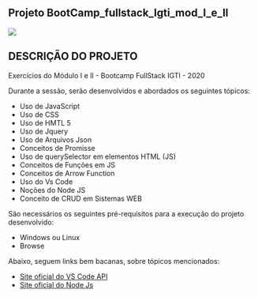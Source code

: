 
<h2>Projeto BootCamp_fullstack_Igti_mod_I_e_II</h2>

<img src="http://img.shields.io/static/v1?label=STATUS&message=CONCLUIDO&color=GREEN&style=for-the-badge"/>

<h2>DESCRIÇÃO DO PROJETO</h2>

Exercícios do Módulo I e II - Bootcamp FullStack IGTI - 2020


Durante a sessão, serão desenvolvidos e abordados os seguintes tópicos:

* Uso de JavaScript
* Uso de CSS
* Uso de HMTL 5
* Uso de Jquery
* Uso de Arquivos Json
* Conceitos de Promisse
* Uso de querySelector em elementos HTML (JS)
* Conceitos de Funções em JS
* Conceitos de Arrow Function
* Uso do Vs Code
* Noções do Node JS
* Conceito de CRUD em Sistemas WEB



São necessários os seguintes pré-requisitos para a execução do projeto desenvolvido:

* Windows ou Linux
* Browse

Abaixo, seguem links bem bacanas, sobre tópicos mencionados:


* [Site oficial do VS Code API](https://code.visualstudio.com/)
* [Site oficial do Node Js](https://nodejs.org/en/download/)
